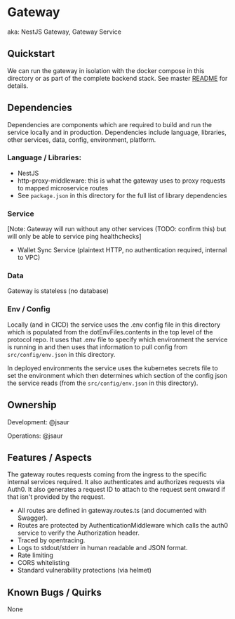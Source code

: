 # Gateway

aka: NestJS Gateway, Gateway Service

## Quickstart

We can run the gateway in isolation with the docker compose in this directory
or as part of the complete backend stack. See master
[README](https://github.com/kiva/protocol/blob/master/README.md) for details.

## Dependencies

Dependencies are components which are required to build and run the service
locally and in production. Dependencies include language, libraries, other
services, data, config, environment, platform.

### Language / Libraries:

- NestJS
- http-proxy-middleware: this is what the gateway uses to proxy requests to mapped microservice routes
- See `package.json` in this directory for the full list of library dependencies

### Service

[Note: Gateway will run without any other services (TODO: confirm this) but
will only be able to service ping healthchecks]

- Wallet Sync Service (plaintext HTTP, no authentication required, internal to VPC)

### Data

Gateway is stateless (no database)

### Env / Config

Locally (and in CICD) the service uses the .env config file in this directory
which is populated from the dotEnvFiles.contents in the top level of the
protocol repo. It uses that .env file to specify which environment the service
is running in and then uses that information to pull config from
`src/config/env.json` in this directory.

In deployed environments the service uses the kubernetes secrets file to set
the environment which then determines which section of the config json the
service reads (from the `src/config/env.json` in this directory).

## Ownership

Development: @jsaur

Operations: @jsaur

## Features / Aspects

The gateway routes requests coming from the ingress to the specific internal
services required. It also authenticates and authorizes requests via Auth0. It
also generates a request ID to attach to the request sent onward if that isn't
provided by the request.

- All routes are defined in gateway.routes.ts (and documented with Swagger).
- Routes are protected by AuthenticationMiddleware which calls the auth0 service to verify the Authorization header.
- Traced by opentracing.
- Logs to stdout/stderr in human readable and JSON format.
- Rate limiting
- CORS whitelisting
- Standard vulnerability protections (via helmet)

## Known Bugs / Quirks

None
